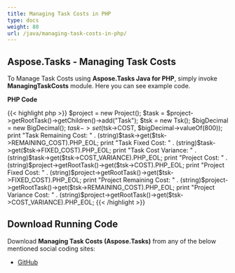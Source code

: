 ```yaml
---
title: Managing Task Costs in PHP
type: docs
weight: 80
url: /java/managing-task-costs-in-php/
---
```


## **Aspose.Tasks - Managing Task Costs**
To Manage Task Costs using **Aspose.Tasks Java for PHP**, simply invoke **ManagingTaskCosts** module. Here you can see example code.

**PHP Code**

{{< highlight php >}}
$project = new Project();
$task = $project->getRootTask()->getChildren()->add("Task");
$tsk = new Tsk();
$bigDecimal = new BigDecimal();
$task->set($tsk->COST, $bigDecimal->valueOf(800));
print "Task Remaining Cost: " . (string)$task->get($tsk->REMAINING_COST).PHP_EOL;
print "Task Fixed Cost: " . (string)$task->get($tsk->FIXED_COST).PHP_EOL;
print "Task Cost Variance: " . (string)$task->get($tsk->COST_VARIANCE).PHP_EOL;
print "Project Cost: " . (string)$project->getRootTask()->get($tsk->COST).PHP_EOL;
print "Project Fixed Cost: " . (string)$project->getRootTask()->get($tsk->FIXED_COST).PHP_EOL;
print "Project Remaining Cost: " . (string)$project->getRootTask()->get($tsk->REMAINING_COST).PHP_EOL;
print "Project Variance Cost: " . (string)$project->getRootTask()->get($tsk->COST_VARIANCE).PHP_EOL;
{{< /highlight >}}

## **Download Running Code**
Download **Managing Task Costs (Aspose.Tasks)** from any of the below mentioned social coding sites:

- [GitHub](https://github.com/aspose-tasks/Aspose.Tasks-for-Java/blob/master/Plugins/Aspose_Tasks_Java_for_PHP/src/aspose/tasks/WorkingWithTasks/ManagingTaskCosts.php)
